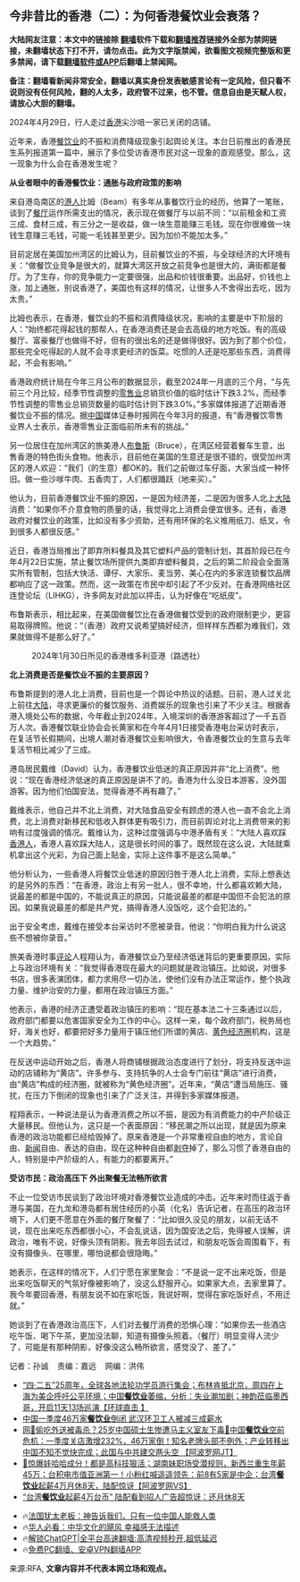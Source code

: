  <!-- 面包屑导航 --> <h2>今非昔比的香港（二）：为何香港餐饮业会衰落？</h2> <p class="notice"><b>大陆网友注意：本文中的链接除 <a href="https://github.com/bannedbook/fanqiang" >翻墙</a>软件下载和<a href="https://github.com/killgcd/justmysocks/blob/master/README.md">翻墙推荐</a>链接外全部为禁网链接，未翻墙状态下打不开，请勿点击。此为文字版禁闻，欲看图文视频完整版和更多禁闻，请下载<a href="https://github.com/bannedbook/fanqiang">翻墙软件或APP</a>后翻墙上禁闻网。</p><p>备注：翻墙看新闻非常安全，翻墙以真实身份发表敏感言论有一定风险，但只看不说则没有任何风险，翻的人太多，政府管不过来，也不管。信息自由是天赋人权，请放心大胆的翻墙。</b></p>  <div class="entry"> <p>2024年4月29日，行人走过<a href="https://www.bannedbook.org/bnews/tag/%e9%a6%99%e6%b8%af/" class="st_tag internal_tag" rel="tag" title="标签 香港 下的日志">香港</a>尖沙咀一家已关闭的店铺。                 </p> <p>近年来，香港<a href="https://www.bannedbook.org/bnews/tag/%E9%A4%90%E9%A5%AE%E4%B8%9A/" class="st_tag internal_tag" rel="tag" title="标签 餐饮业 下的日志">餐饮业</a>的不振和消费降级现象引起舆论关注。本台日前推出的香港民生系列报道第一篇中，展示了多位受访香港市民对这一现象的直观感受。那么，这一现象为什么会在香港发生呢？</p> <p><b>从业者眼中的香港餐饮业：通胀与政府政策的影响</b></p> <p>来自港岛南区的<a href="https://www.bannedbook.org/bnews/tag/%e6%b8%af%e4%ba%ba/" class="st_tag internal_tag" rel="tag" title="标签 港人 下的日志">港人</a>比姆（Beam）有多年从事餐饮行业的经历。他算了一笔账，谈到了<a href="https://www.bannedbook.org/bnews/tag/%e9%a4%90%e5%8e%85/" class="st_tag internal_tag" rel="tag" title="标签 餐厅 下的日志">餐厅</a>运作所需支出的情况，表示现在做餐厅与以前不同：“以前租金和工资三成、食材三成，有三分之一是收益，做一块生意能赚三毛钱。现在你很难做一块钱生意赚三毛钱，可能一毛钱甚至更少。因为加价不能加太多。”</p> <p>目前定居在美国加州湾区的比姆认为，目前餐饮业的不振，与全球经济的大环境有关：“做餐饮业竞争是很大的，就算大湾区开放之前竞争也是很大的，满街都是餐厅。为了生存，你的竞争能力一定要很强，出品和价钱很重要。出品好，价钱也上涨，加上通胀，别说香港了，美国也有这样的情况，让很多人不舍得出去吃，因为太贵。”</p> <p>比姆也表示，在香港，餐饮业的不振和消费降级状况，影响的主要是中下阶层的人：“始终都花得起钱的那帮人，在香港消费还是会去高级的地方吃饭。有的高级餐厅、富豪餐厅也做得不好，但有的很出名的还是做得很好。因为到了那个价位，那些完全吃得起的人就不会寻求更经济的饭菜。吃惯的人还是吃那些东西，消费得起，不会有影响。”</p> <p>香港政府统计局在今年三月公布的数据显示，截至2024年一月底的三个月，“与先前三个月比较，经季节性调整的<a href="https://www.bannedbook.org/bnews/tag/%E9%9B%B6%E5%94%AE%E4%B8%9A/" class="st_tag internal_tag" rel="tag" title="标签 零售业 下的日志">零售业</a>总销货价值的临时估计下跌3.2%，而经季节性调整的零售业总销货数量的临时估计则下跌3.0%。”多家媒体报道了近期香港餐饮业不振的情况。据<span class='wp_keywordlink_affiliate'><a href="https://www.bannedbook.org/" title="中国" target="_blank">中国</a></span>媒体证券时报网在今年3月的报道，有“香港餐饮零售业界人士表示，香港零售业正面临前所未有的挑战。”</p>  <p>另一位居住在加州湾区的旅美港人<a href="https://www.bannedbook.org/bnews/tag/%E5%B8%83%E9%B2%81%E6%96%AF/" class="st_tag internal_tag" rel="tag" title="标签 布鲁斯 下的日志">布鲁斯</a>（Bruce），在湾区经营着餐车生意，出售香港的特色街头食物。他表示，目前他在美国的生意还是很不错的，很受加州湾区的港人欢迎：“我们（的生意）都OK的。我们之前做过车仔面，大家当成一种怀旧。做一些沙嗲牛肉、五香肉丁，人们都很踊跃（地来买）。”</p> <p>他认为，目前香港餐饮业不振的原因，一是因为经济差，二是因为很多人北上<span class='wp_keywordlink_affiliate'><a href="https://www.bannedbook.org/" title="大陆" target="_blank">大陆</a></span>消费：“如果你不介意食物的质量的话，我觉得北上消费会便宜很多。还有，香港政府对餐饮业的政策，比如没有多少资助，还有用环保的名义推用纸刀、纸叉，令到很多人都很反感。”</p> <p>近日，香港当局推出了即弃所料餐具及其它塑料产品的管制计划，其首阶段已在今年4月22日实施，禁止餐饮场所提供九类即弃塑料餐具，之后的第二阶段会全面落实所有管制，包括大快活、谭仔、大家乐、麦当劳、美心在内的多家连锁餐饮品牌都响应了这一政策。然而，这一政策在市民中却引起了不少反对。在香港网络社区连登论坛（LIHKG），许多网友对此加以抨击，认为好像在“吃纸皮”。</p> <p>布鲁斯表示，相比起来，在美国做餐饮比在香港做餐饮受到的政府限制更少，更容易取得牌照。他说：“（香港）政府又说希望搞好经济，但样样东西都为难我们，效果就做得不是那么好了。”</p> <p><figure> <figcaption>2024年1月30日所见的香港维多利亚港（路透社）</figcaption></figure> </p> <p><b>北上消费是否是餐饮业不振的主要原因？</b></p> <p>布鲁斯提到的港人北上消费，目前也是一个舆论中热议的话题。日前，港人过关北上前往<a href="https://www.bannedbook.org/bnews/tag/%e5%a4%a7%e9%99%86/" class="st_tag internal_tag" rel="tag" title="标签 大陆 下的日志">大陆</a>，寻求更廉价的餐饮服务、消费娱乐的现象也引来了不少关注。根据香港入境处公布的数据，今年截止到2024年，入境深圳的香港游客超过了一千五百万人次。香港餐饮联业协会会长黄家和在今年4月1日接受香港电台采访时表示，在复活节长假期间，出境人潮对香港餐饮业影响很大，令香港餐饮业的生意与去年复活节相比减少了三成。</p>  <p>港岛居民戴维（David）认为，香港餐饮业低迷的真正原因并非“北上消费”。他说：“现在香港经济低迷的真正原因是讲不了的。香港为什么没日本游客，没外国游客。因为他们怕国安法，觉得香港不再有趣了。”</p> <p>戴维表示，他自己并不北上消费，对大陆食品安全有顾虑的港人也一直不会北上消费，北上消费对新移民和低收入群体更有吸引力，而目前舆论对北上消费带来的影响有过度强调的情况。戴维认为，这种过度强调与中港矛盾有关：“大陆人喜欢踩<a href="https://www.bannedbook.org/bnews/tag/%E9%A6%99%E6%B8%AF%E4%BA%BA/" class="st_tag internal_tag" rel="tag" title="标签 香港人 下的日志">香港人</a>，香港人喜欢踩大陆人，这是很长时间的事了。既然现在这么说，大陆就乘机拿出这个光彩，为自己面上贴金，实际上这件事不是这么简单。”</p> <p>他分析认为，一些香港人将餐饮业低迷的原因归咎于港人北上消费，实际上想表达的是另外的东西：“在香港，政治上有另一批人，很不幸地，什么都喜欢赖大陆，说最差的都是中国的，不能说真正的原因，只能说最差的都是中国但不会犯法的原因。如果我说最差的都是共产党，搞得香港人没饭吃，这个会犯法的。”</p> <p>出于安全考虑，戴维在接受本台采访时不愿被录音。他说：“你明白我为什么说这些不想被你录音。”</p> <p>旅美香港时事<span class='wp_keywordlink_affiliate'><a href="https://www.bannedbook.org/bnews/comments/" title="新闻评论" target="_blank">评论</a></span>人程翔认为，香港餐饮业乃至经济低迷背后的更重要原因，实际上与政治环境有关：“我觉得香港现在最大的问题就是政治镇压。比如说，对很多书店，很多表演团体，都力求用尽一切办法，使他们没有办法正常运作，整个执政力量、维护治安的力量，都用在政治镇压方面。”</p> <p>他表示，香港的经济正遭受着政治镇压的影响：“现在基本法二十三条通过以后，政府部门都要以危害国家安全为工作的中心。这样一来，每个政府部门，税务局也好，海关也好，都要把好多力量用于镇压他们所谓的黄店、<a href="https://www.bannedbook.org/bnews/tag/%e9%bb%84%e8%89%b2%e7%bb%8f%e6%b5%8e%e5%9c%88/" class="st_tag internal_tag" rel="tag" title="标签 黄色经济圈 下的日志">黄色经济圈</a>机构，这是一个大趋势。”</p> <p>在反送中运动开始之后，香港人将商铺根据政治态度进行了划分，将支持反送中运动的店铺称为“黄店”。许多参与、支持抗争的人士会专门前往“黄店”进行消费，由“黄店”构成的经济圈，就被称为“黄色经济圈”。近年来，“黄店”遭当局施压、骚扰，在压力下倒闭的现象也引来了广泛关注，并得到多家媒体报道。</p>  <p>程翔表示，一种说法是认为香港消费之所以不振，是因为有消费能力的中产阶级正大量移民。但他认为，这只是一个表面原因：“移民潮之所以出现，就是因为原来香港的政治功能都已经给毁掉了。原来香港是一个非常重视自由的地方，言论自由、<span class='wp_keywordlink_affiliate'><a href="https://www.bannedbook.org/" title="新闻">新闻</a></span>自由、表达的自由，现在这种种自由都<span class='wp_keywordlink'><a href="https://www.bannedbook.org/forum2/topic21.html" title="《剥夺》 黄建民 著" target="_blank">剥夺</a></span>掉了，那么习惯了香港自由的人，特别是中产阶级的人，有能力的都要离开。”</p> <p><b>受访市民：政治高压下 外出聚餐无法畅所欲言</b></p> <p>不止一位受访市民谈到了政治环境对香港餐饮业造成的冲击。近年来时而往返于香港与美国，在九龙和港岛都有居住经历的小英（化名）告诉记者，在高压的政治环境下，人们更不愿意在外面的餐厅聚餐了：“比如很久没见的朋友，以前无话不说，现在出来吃东西都很小心，不会乱说话，因为国安法之后，免得被人误解，讲政治，唯有不说，好像头顶有阴影。我去年回去试过，和朋友吃饭会周围看下，有没有摄像头、在哪里，哪怕说都会很隐晦。”</p> <p>她表示，在这样的情况下，人们宁愿在家里聚会：“不是说一定不出来吃饭，但是出来吃饭聊天的气氛好像被影响了，没这么舒服开心。如果家大点，去家里算了。我今年要回香港，有朋友说不如在家吃饭，我说好啊，觉得在家吃饭好点，不用迁就。”</p> <p>她谈到了在香港政治高压下，人们对去餐厅消费的恐惧心理：“如果你去一些酒店吃午饭、喝下午茶，更加没法聊，知道有摄像头照着。（餐厅）明显变得人流少了，可能是有那种阴影，好像没这么畅所欲言，感觉没了、差了。”</p> <p>记者：孙诚    责编：嘉远    网编：洪伟</p> <!--<div id="taboola-mid-1"></div>--><ul class='op-related-articles' title='相关阅读'> <li><a href='https://www.bannedbook.org/bnews/bannedvideo/20240425/2029220.html' target='_blank'>“四·二五”25周年，全球各地法轮功学员游行集会；布林肯抵北京，周四在上海为美企呼吁公平环境；中国<b>餐饮业</b>萎缩，分析：失业潮加剧；神韵莅临墨西哥，开启11天13场巡演【环球直击 】</a></li> <li><a href='https://www.bannedbook.org/bnews/ssgc/20240423/2028271.html' target='_blank'>中国一季度46万家<b>餐饮业</b>倒闭 武汉环卫工人被减三成薪水</a></li> <li><a href='https://www.bannedbook.org/bnews/bannedvideo/20240422/2027695.html' target='_blank'>网🚨偷吃外送被毒杀？25岁中国硕士生惨遭马主义室友下毒🚫中国<b>餐饮业</b>空前危机：一季度关店激增232%，46万家倒！知名老牌头部不例外；产业转移出中国不知不觉快完成；此国与中共建交两头空 【阿波罗网JT】</a></li> <li><a href='https://www.bannedbook.org/bnews/bannedvideo/20240316/2013592.html' target='_blank'>🔬惊爆娃哈哈成分！都是高科技狠活；湖南妹职场受潜规则，新西兰重生年薪45万；台积电市值亚洲第一！小粉红喊遥遥领先：前8有5家是中企；台湾<b>餐饮业</b>起薪4万月休8天，陆配惊讶【阿波罗网VS】</a></li> <li><a href='https://www.bannedbook.org/bnews/topimagenews/20240314/2012877.html' target='_blank'>“台湾<b>餐饮业</b>起薪4万台币” 陆配看到招人广告超惊讶：还月休8天</a></li> </ul> <ul class="texttj"> <li>🔥<a href="https://www.bannedbook.org/bnews/ssgc/20230219/1850782.html" target="_blank">法国犹太老板：神告诉我们，只有一位中国人能救人类</a></li> <li>🔥<a href="https://www.bannedbook.org/bnews/comments/20220220/1694796.html" target="_blank">华人必看：中华文化的飓风 幸福感无法描述</a></li> <li>🔥<a href="https://github.com/bannedbook/fanqiang/wiki/V2ray%E6%9C%BA%E5%9C%BA" target="_blank">解锁ChatGPT|全平台高速翻墙:高清视频秒开,超低延迟</a></li> <li>🔥<a href="https://github.com/bannedbook/fanqiang/wiki/%E7%A6%81%E9%97%BB%E7%BD%91%E5%AE%89%E5%8D%93%E7%BF%BB%E5%A2%99%E6%96%B0%E9%97%BBAPP" target="_blank">免费PC翻墙、安卓VPN翻墙APP</a></li> </ul><p>来源:RFA, <strong>文章内容并不代表本网立场和观点。</strong></p> <a name='sharetosocial'></a> <div style="margin-bottom:5px;padding-bottom:5px;clear:both"> <div id="archive-pix-1" class="banner-ads"> <!-- AuctionX Display platform tag START --> <div id="27602x728x90x621x_ADSLOT1" clicktrack="%%CLICK_URL_ESC%%"></div>  <!-- AuctionX Display platform tag END --> </div> <div id="archive-pix-2" class="banner-ads"> <!-- AuctionX Display platform tag START --> <div id="27556x300x250x621x_ADSLOT1" clicktrack="%%CLICK_URL_ESC%%" style="margin:0 auto;text-align:center"></div>  <!-- AuctionX Display platform tag END --> </div> </div>  <div id="archive-pix-1" class="banner-ads"> <!-- AuctionX Display platform tag START --> <div id="27603x728x90x621x_ADSLOT1" clicktrack="%%CLICK_URL_ESC%%"></div>  <!-- AuctionX Display platform tag END --> </div> </div><!--END ENTRY--> 